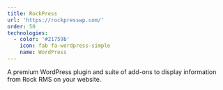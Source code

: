 ```yaml
---
title: RockPress
url: 'https://rockpresswp.com/'
order: 50
technologies:
  - color: '#21759b'
    icon: fab fa-wordpress-simple
    name: WordPress
---
```

A premium WordPress plugin and suite of add-ons to display information from Rock RMS on your website.
